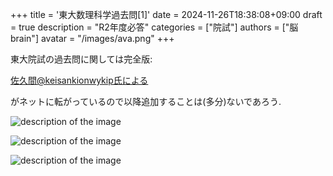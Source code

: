 +++
title = '東大数理科学過去問[1]'
date = 2024-11-26T18:38:08+09:00
draft = true
description = "R2年度必答"
categories = ["院試"]
authors = ["脳brain"]
avatar = "/images/ava.png"
+++

東大院試の過去問に関しては完全版:

[佐久間@keisankionwykip氏による](https://www.dropbox.com/scl/fo/c7mmwfxw3p35ckteioz0w/AHjphQ1JoxCupbm9UyFbsUs?rlkey=7icu18r0d6m2tub7xjxho1git&e=2&dl=0)

がネットに転がっているので以降追加することは(多分)ないであろう.

![description of the image](/images/R2_1,2.PNG)

![description of the image](/images/R2_1.jpg)

![description of the image](/images/R2_2.jpg)
